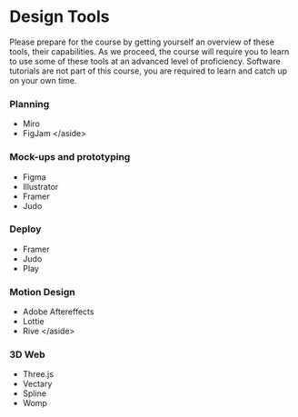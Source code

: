 # Design Tools

Please prepare for the course by getting yourself an overview of these tools, their capabilities. As we proceed, the course will require you to learn to use some of these tools at an advanced level of proficiency. Software tutorials are not part of this course, you are required to learn and catch up on your own time.

### Planning

* Miro
* FigJam \</aside>

### Mock-ups and prototyping

* Figma
* Illustrator
* Framer
* Judo&#x20;

### &#x20;Deploy

* Framer
* Judo
* Play

### &#x20;Motion Design

* Adobe Aftereffects
* Lottie
* Rive \</aside>

### &#x20;3D Web

* Three.js
* Vectary
* Spline
* Womp&#x20;
